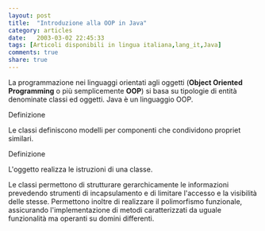 ```yaml
---
layout: post
title:  "Introduzione alla OOP in Java"
category: articles
date:   2003-03-02 22:45:33
tags: [Articoli disponibili in lingua italiana,lang_it,Java]
comments: true
share: true
--- 
```

La programmazione nei linguaggi orientati agli oggetti (**Object Oriented Programming** o più semplicemente **OOP**) 
si basa su tipologie di entità denominate classi ed oggetti. Java è un linguaggio OOP.

Definizione

Le classi definiscono modelli per componenti che condividono propriet similari.

Definizione

L'oggetto realizza le istruzioni di una classe.

Le classi permettono di strutturare gerarchicamente le informazioni prevedendo strumenti di 
incapsulamento e di limitare l'accesso e la visibilità delle stesse.
Permettono inoltre di realizzare il polimorfismo funzionale, assicurando l'implementazione di 
metodi caratterizzati da uguale funzionalità ma operanti su domini differenti.
